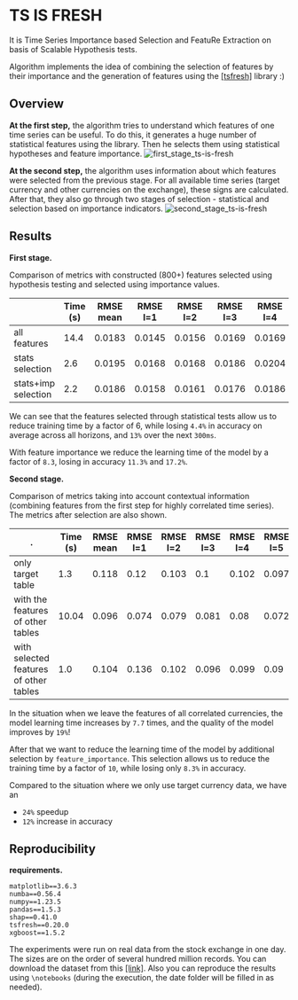 # TS IS FRESH

It is Time Series Importance based Selection and FeatuRe Extraction on basis of Scalable Hypothesis tests. 

Algorithm implements the 
idea of combining the selection of features by their importance and the generation of features using the [[tsfresh]](https://github.com/blue-yonder/tsfresh) library :)


## Overview 

**At the first step,** the algorithm tries to understand which features of one time series can be useful.
To do this, it generates a huge number of statistical features using the library. Then he selects them using statistical hypotheses and feature importance.
![first_stage_ts-is-fresh](https://user-images.githubusercontent.com/58306690/213933487-bb2b0480-cd81-4bd1-add0-1669e35cda35.svg)


**At the second step,** the algorithm uses information about which features were selected from the previous stage. 
For all available time series (target currency and other currencies on the exchange), these signs are calculated. 
After that, they also go through two stages of selection - statistical and selection based on importance indicators.
![second_stage_ts-is-fresh](https://user-images.githubusercontent.com/58306690/213933493-de89a076-dd81-495d-a374-bff49600cd77.svg)

## Results

**First stage.**

Comparison of metrics with constructed (800+) features selected using hypothesis testing and selected using importance values.


|                   |Time (s)|RMSE mean|RMSE l=1|RMSE l=2|RMSE l=3|RMSE l=4|RMSE l=5|RMSE l=6|RMSE l=7|RMSE l=8|RMSE l=9|RMSE l=10|
|-------------------|--------|---------|--------|--------|--------|--------|--------|--------|--------|--------|--------|---------|
|all features       |14.4    |0.0183   |0.0145  |0.0156  |0.0169  |0.0169  |0.0175  |0.0185  |0.02    |0.0197  |0.0215  |0.0219   |
|stats selection    |2.6     |0.0195   |0.0168  |0.0168  |0.0186  |0.0204  |0.0202  |0.0202  |0.0202  |0.0202  |0.0208  |0.0212   |
|stats+imp selection|2.2     |0.0186   |0.0158  |0.0161  |0.0176  |0.0186  |0.0188  |0.0193  |0.019   |0.0192  |0.0204  |0.0212   |

We can see that the features selected through statistical tests allow us to reduce training time by a factor of 6, while losing `4.4%` in
accuracy on average across all horizons, and `13%` over the next `300ms`.

With feature importance we reduce the learning time of the model by a factor of `8.3`, losing in accuracy `11.3%` and `17.2%`.


**Second stage.**

Comparison of metrics taking into account contextual information (combining features from the first step for highly correlated time series). 
The metrics after selection are also shown.

|.                  |Time (s)|RMSE mean|RMSE l=1|RMSE l=2|RMSE l=3|RMSE l=4|RMSE l=5|RMSE l=6|RMSE l=7|RMSE l=8|RMSE l=9|RMSE l=10|RMSE l=11|RMSE l=12|RMSE l=13|RMSE l=14|RMSE l=15|RMSE l=16|RMSE l=17|RMSE l=18|RMSE l=19|RMSE l=20|
|-------------------|--------|---------|--------|--------|--------|--------|--------|--------|--------|--------|--------|---------|---------|---------|---------|---------|---------|---------|---------|---------|---------|---------|
|only target table  |1.3     |0.118    |0.12    |0.103   |0.1     |0.102   |0.097   |0.116   |0.12    |0.123   |0.124   |0.128    |0.124    |0.128    |0.127    |0.125    |0.123    |0.12     |0.12     |0.119    |0.117    |0.116    |
|with the features of other tables|10.04   |0.096    |0.074   |0.079   |0.081   |0.08    |0.072   |0.103   |0.103   |0.106   |0.103   |0.102    |0.101    |0.106    |0.105    |0.106    |0.103    |0.101    |0.102    |0.101    |0.099    |0.098    |
|with selected features of other tables|1.0     |0.104    |0.136   |0.102   |0.096   |0.099   |0.09    |0.1     |0.101   |0.104   |0.104   |0.103    |0.104    |0.108    |0.11     |0.109    |0.108    |0.105    |0.106    |0.104    |0.102    |0.1      |


In the situation when we leave the features of all correlated currencies, the model learning time increases by `7.7` times, and the quality of the model
improves by `19%`!

After that we want to reduce the learning time of the model by additional selection by `feature_importance`. This selection allows us to reduce the
training time by a factor of `10`, while losing only `8.3%` in accuracy.

Compared to the situation where we only use target currency data, we have an

- `24%` speedup
- `12%` increase in accuracy


## Reproducibility


**requirements.**
```
matplotlib==3.6.3
numba==0.56.4
numpy==1.23.5
pandas==1.5.3
shap==0.41.0
tsfresh==0.20.0
xgboost==1.5.2
```

The experiments were run on real data from the stock exchange in one day. The sizes are on the order of several hundred million records.
You can download the dataset from this [[link]](https://drive.google.com/file/d/10cPodvJYP7MEM_6XfAMF99YiDlDxv8wL/view). Also you can reproduce the results using `\notebooks` (during the execution, the date folder
will be filled in as needed).
